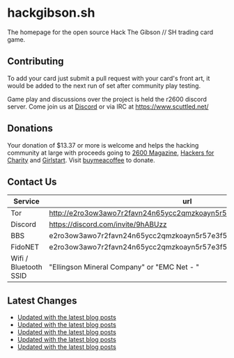 # hackgibson.sh
The homepage for the open source Hack The Gibson // SH trading card game.


## Contributing

To add your card just submit a pull request with your card's front art, it would be added to the next run of set after community play testing.

Game play and discussions over the project is held the r2600 discord server. Come join us at [Discord](https://discord.com/invite/9hABUzz) or via IRC at https://www.scuttled.net/


## Donations

Your donation of $13.37 or more is welcome and helps the hacking community at large with proceeds going to [2600 Magazine](https://2600.com/), [Hackers for Charity](https://hackersforcharity.org) and [Girlstart](https://girlstart.org).  Visit [buymeacoffee](https://www.buymeacoffee.com/hackgibson.sh) to donate.


## Contact Us

Service | url
-|-
Tor | http://e2ro3ow3awo7r2favn24n65ycc2qmzkoayn5r57e3f56nvjwdcgg32ad.onion
Discord | https://discord.com/invite/9hABUzz
BBS | e2ro3ow3awo7r2favn24n65ycc2qmzkoayn5r57e3f56nvjwdcgg32ad.onion:23
FidoNET | e2ro3ow3awo7r2favn24n65ycc2qmzkoayn5r57e3f56nvjwdcgg32ad.onion:24554
Wifi / Bluetooth SSID | "Ellingson Mineral Company" or "EMC Net - <fidonet address>"

## Latest Changes
<!-- BLOG-POST-LIST:START -->
- [Updated with the latest blog posts](https://github.com/DFW2600/hackgibson.sh/commit/ce4530c2b1ae6d32c7df5a0ff2db001a8ecb5e02)
- [Updated with the latest blog posts](https://github.com/DFW2600/hackgibson.sh/commit/4d9cad5facba60124bdbdb9176c795a00f096f29)
- [Updated with the latest blog posts](https://github.com/DFW2600/hackgibson.sh/commit/31cc50c3d7d093df8b6ddae02ea57ca7a87fbc28)
- [Updated with the latest blog posts](https://github.com/DFW2600/hackgibson.sh/commit/175adf6b533fc93c2330421edcfcb6cddc1842e3)
- [Updated with the latest blog posts](https://github.com/DFW2600/hackgibson.sh/commit/0dca6ca5bca07a6b5dd65df0bb75a8d23d4698f0)
<!-- BLOG-POST-LIST:END -->
